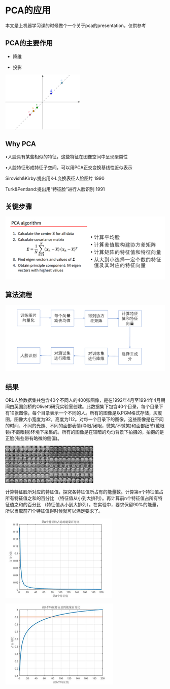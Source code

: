 # PCA的应用

本文是上机器学习课的时候做个一个关于pca的presentation，仅供参考

## PCA的主要作用

- 降维

- 投影

<img src=".md_inage/image-20200709133523527.png" alt="image-20200709133523527" style="zoom:50%;" />

## Why PCA

•人脸具有某些相似的特征，这些特征在图像空间中呈现聚类性

•人脸特征形成特征子空间，可以用PCA正交变换基线性近似表示

Sirovish&Kirby:提出用K-L变换表征人脸图片 1990

Turk&Pentland:提出用“特征脸”进行人脸识别 1991

## 关键步骤

<img src=".md_inage/image-20200709133643807.png" alt="image-20200709133643807" style="zoom: 50%;" />

## 算法流程

<img src=".md_inage/image-20200709133707083.png" alt="image-20200709133707083" style="zoom:50%;" />

## 结果

ORL人脸数据集共包含40个不同人的400张图像，是在1992年4月至1994年4月期间由英国剑桥的Olivetti研究实验室创建。此数据集下包含40个目录，每个目录下有10张图像，每个目录表示一个不同的人。所有的图像是以PGM格式存储，灰度图，图像大小宽度为92，高度为112。对每一个目录下的图像，这些图像是在不同的时间、不同的光照、不同的面部表情(睁眼/闭眼，微笑/不微笑)和面部细节(戴眼镜/不戴眼镜)环境下采集的。所有的图像是在较暗的均匀背景下拍摄的，拍摄的是正脸(有些带有略微的侧偏)。

<img src=".md_inage/image-20200709133914546.png" alt="image-20200709133914546" style="zoom: 50%;" />

计算特征脸所对应的特征值，探究各特征值所占有的能量数。计算第n个特征值占所有特征值之和的百分比 （特征值从小到大排列）。再计算前n个特征值占所有特征值之和的百分比 （特征值从小到大排列）。在实验中，要求保留90%的能量，所以当取前71个特征值得时候就可以满足要求了。



![image-20200709133952176](.md_inage/image-20200709133952176.png)

![image-20200709133958805](.md_inage/image-20200709133958805.png)